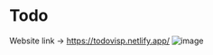 # Todo
Website link -> https://todovisp.netlify.app/
![image](https://user-images.githubusercontent.com/47056243/132999878-76059658-bd77-4df3-baa8-d87b5487e962.png)
